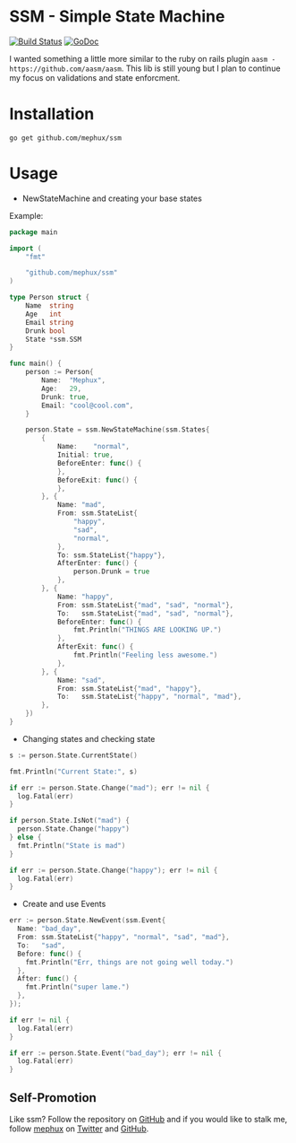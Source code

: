 # SSM - Simple State Machine

[![Build Status](http://komanda.io:8080/api/badge/github.com/mephux/ssm/status.svg?branch=master)](http://komanda.io:8080/github.com/mephux/ssm)
[![GoDoc](https://godoc.org/github.com/mephux/ssm?status.svg)](https://godoc.org/github.com/mephux/ssm)

I wanted something a little more similar to the ruby on rails plugin 
`aasm - https://github.com/aasm/aasm`. This lib is still young but 
I plan to continue my focus on validations and state enforcment.

# Installation

```
go get github.com/mephux/ssm
```

# Usage

* NewStateMachine and creating your base states

Example:

```go
package main

import (
	"fmt"

	"github.com/mephux/ssm"
)

type Person struct {
	Name  string
	Age   int
	Email string
	Drunk bool
	State *ssm.SSM
}

func main() {
	person := Person{
		Name:  "Mephux",
		Age:   29,
		Drunk: true,
		Email: "cool@cool.com",
	}

	person.State = ssm.NewStateMachine(ssm.States{
		{
			Name:    "normal",
			Initial: true,
			BeforeEnter: func() {
			},
			BeforeExit: func() {
			},
		}, {
			Name: "mad",
			From: ssm.StateList{
				"happy",
				"sad",
				"normal",
			},
			To: ssm.StateList{"happy"},
			AfterEnter: func() {
				person.Drunk = true
			},
		}, {
			Name: "happy",
			From: ssm.StateList{"mad", "sad", "normal"},
			To:   ssm.StateList{"mad", "sad", "normal"},
			BeforeEnter: func() {
				fmt.Println("THINGS ARE LOOKING UP.")
			},
			AfterExit: func() {
				fmt.Println("Feeling less awesome.")
			},
		}, {
			Name: "sad",
			From: ssm.StateList{"mad", "happy"},
			To:   ssm.StateList{"happy", "normal", "mad"},
		},
	})
}
```

* Changing states and checking state

```go
s := person.State.CurrentState()

fmt.Println("Current State:", s)

if err := person.State.Change("mad"); err != nil {
  log.Fatal(err)
}

if person.State.IsNot("mad") {
  person.State.Change("happy")
} else {
  fmt.Println("State is mad")
}

if err := person.State.Change("happy"); err != nil {
  log.Fatal(err)
}
```

* Create and use Events

```go
err := person.State.NewEvent(ssm.Event{
  Name: "bad_day",
  From: ssm.StateList{"happy", "normal", "sad", "mad"},
  To:   "sad",
  Before: func() {
    fmt.Println("Err, things are not going well today.")
  },
  After: func() {
    fmt.Println("super lame.")
  },
}); 

if err != nil {
  log.Fatal(err)
}

if err := person.State.Event("bad_day"); err != nil {
  log.Fatal(err)
}
```

## Self-Promotion

Like ssm? Follow the repository on
[GitHub](https://github.com/mephux/ssm) and if
you would like to stalk me, follow [mephux](http://dweb.io/) on
[Twitter](http://twitter.com/mephux) and
[GitHub](https://github.com/mephux).
